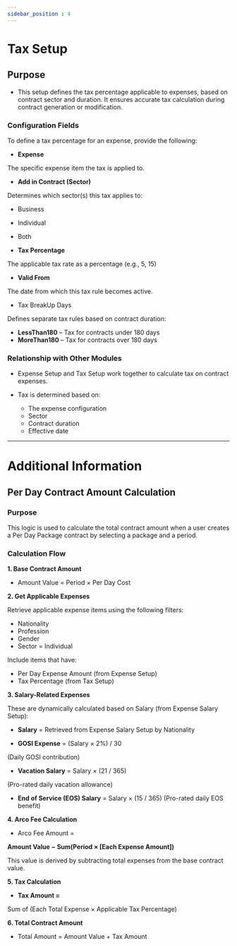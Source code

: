 ```yaml
---
sidebar_position : 4
---
```


# Tax Setup

## Purpose

  - This setup defines the tax percentage applicable to expenses, based on contract sector and duration. It ensures accurate tax calculation during contract generation or modification.

### Configuration Fields

To define a tax percentage for an expense, provide the following:

  - **Expense**

The specific expense item the tax is applied to.

  - **Add in Contract (Sector)**

Determines which sector(s) this tax applies to:

  - Business
  - Individual
  - Both

  - **Tax Percentage**

The applicable tax rate as a percentage (e.g., 5, 15)

  - **Valid From**

The date from which this tax rule becomes active.

  - Tax BreakUp Days

Defines separate tax rules based on contract duration:

  - **LessThan180** – Tax for contracts under 180 days
  - **MoreThan180** – Tax for contracts over 180 days

### Relationship with Other Modules

  - Expense Setup and Tax Setup work together to calculate tax on contract expenses.

  - Tax is determined based on:
    - The expense configuration
    - Sector
    - Contract duration
    - Effective date

------------------------------------------------

# Additional Information

## Per Day Contract Amount Calculation

### Purpose

This logic is used to calculate the total contract amount when a user creates a Per Day Package contract by selecting a package and a period.

### Calculation Flow

**1. Base Contract Amount**

  - Amount Value = Period × Per Day Cost

**2. Get Applicable Expenses**

Retrieve applicable expense items using the following filters:

  - Nationality
  - Profession
  - Gender
  - Sector = Individual

Include items that have:

  - Per Day Expense Amount (from Expense Setup)
  - Tax Percentage (from Tax Setup)

**3. Salary-Related Expenses**

These are dynamically calculated based on Salary (from Expense Salary Setup):

  - **Salary** = Retrieved from Expense Salary Setup by Nationality

  - **GOSI Expense** = (Salary × 2%) / 30

(Daily GOSI contribution)

  - **Vacation Salary** = Salary × (21 / 365)

(Pro-rated daily vacation allowance)

  - **End of Service (EOS) Salary** = Salary × (15 / 365)
(Pro-rated daily EOS benefit)

**4. Arco Fee Calculation**

  - Arco Fee Amount =

**Amount Value − Sum(Period × [Each Expense Amount])**

This value is derived by subtracting total expenses from the base contract value.

**5. Tax Calculation**

  - **Tax Amount =**

Sum of (Each Total Expense × Applicable Tax Percentage)

**6. Total Contract Amount**

  - Total Amount = Amount Value + Tax Amount